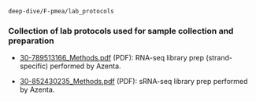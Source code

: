 `deep-dive/F-pmea/lab_protocols`

### Collection of lab protocols used for sample collection and preparation

- [30-789513166_Methods.pdf](https://github.com/urol-e5/deep-dive/blob/main/D-Apul/lab_protocols/30-789513166_Methods.pdf) (PDF): RNA-seq library prep (strand-specific) performed by Azenta.

- [30-852430235_Methods.pdf](https://github.com/urol-e5/deep-dive/blob/main/D-Apul/lab_protocols/30-852430235_Methods.pdf) (PDF): sRNA-seq library prep performed by Azenta.